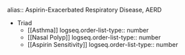 alias:: Aspirin-Exacerbated Respiratory Disease, AERD

- Triad
	- [[Asthma]]
	  logseq.order-list-type:: number
	- [[Nasal Polyp]]
	  logseq.order-list-type:: number
	- [[Aspirin Sensitivity]]
	  logseq.order-list-type:: number